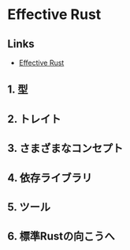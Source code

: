 # Effective Rust

## Links

- [Effective Rust](https://www.oreilly.co.jp//books/9784814400942/)

## 1. 型

## 2. トレイト

## 3. さまざまなコンセプト

## 4. 依存ライブラリ

## 5. ツール

## 6. 標準Rustの向こうへ
